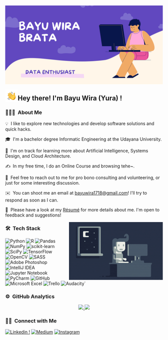 ![Aditya Vikram Singh Banner](https://raw.githubusercontent.com/bayuwira/bayuwira/master/assets/banner.png)

<img  alt="Night Coding"  src="./assets/Hand%20Wave.gif"  width='40'  align="left"/><h2>Hey there! I'm Bayu Wira (Yura) !</h2>

<!-- ## 👋 &nbsp;Hey there! I'm Aditya -->

### 👨🏻‍💻 &nbsp;About Me

💡 &nbsp;I like to explore new technologies and develop software solutions and quick hacks.

🎓 &nbsp;I'm a bachelor degree Informatic Engineering at the Udayana University.

🌱 &nbsp;I'm on track for learning more about Artificial Intelligence, Systems Design, and Cloud Architecture.

✍️ &nbsp;In my free time, I do an Online Course and browsing tehe~.

💬 &nbsp;Feel free to reach out to me for pro bono consulting and volunteering, or just for some interesting discussion.

✉️ &nbsp;You can shoot me an email at bayuwira1718@gmail.com! I'll try to respond as soon as I can.

📄 &nbsp;Please have a look at my [Résumé](https://drive.google.com/file/d/13Qndhbd73JVndRjnQhbB1YGvK363cnsH/view?usp=sharing) for more details about me. I'm open to feedback and suggestions!

<img  alt="Night Coding"  src="https://raw.githubusercontent.com/AVS1508/AVS1508/master/assets/Night-Coding.gif"  align="right"/>

### 🛠 &nbsp;Tech Stack

![Python](https://img.shields.io/badge/python-3670A0?style=for-the-badge&logo=python&logoColor=ffdd54)
![R](https://img.shields.io/badge/r-%23276DC3.svg?style=for-the-badge&logo=r&logoColor=white)
![Pandas](https://img.shields.io/badge/pandas-%23150458.svg?style=for-the-badge&logo=pandas&logoColor=white)
![NumPy](https://img.shields.io/badge/numpy-%23013243.svg?style=for-the-badge&logo=numpy&logoColor=white)
![scikit-learn](https://img.shields.io/badge/scikit--learn-%23F7931E.svg?style=for-the-badge&logo=scikit-learn&logoColor=white)
![SciPy](https://img.shields.io/badge/SciPy-%230C55A5.svg?style=for-the-badge&logo=scipy&logoColor=%white)
![TensorFlow](https://img.shields.io/badge/TensorFlow-%23FF6F00.svg?style=for-the-badge&logo=TensorFlow&logoColor=white)
![OpenCV](https://img.shields.io/badge/opencv-%23white.svg?style=for-the-badge&logo=opencv&logoColor=white)
![SASS](https://img.shields.io/badge/SASS-hotpink.svg?style=for-the-badge&logo=SASS&logoColor=white)
![Adobe Photoshop](https://img.shields.io/badge/adobephotoshop-%2331A8FF.svg?style=for-the-badge&logo=adobephotoshop&logoColor=white)
![IntelliJ IDEA](https://img.shields.io/badge/IntelliJIDEA-000000.svg?style=for-the-badge&logo=intellij-idea&logoColor=white)
![Jupyter Notebook](https://img.shields.io/badge/jupyter-%23FA0F00.svg?style=for-the-badge&logo=jupyter&logoColor=white)
![PyCharm](https://img.shields.io/badge/pycharm-143?style=for-the-badge&logo=pycharm&logoColor=black&color=black&labelColor=green)
![GitHub](https://img.shields.io/badge/github-%23121011.svg?style=for-the-badge&logo=github&logoColor=white)
![Microsoft Excel](https://img.shields.io/badge/Microsoft_Excel-217346?style=for-the-badge&logo=microsoft-excel&logoColor=white)
![Trello](https://img.shields.io/badge/Trello-%23026AA7.svg?style=for-the-badge&logo=Trello&logoColor=white)
![Audacity](https://img.shields.io/badge/Audacity-0000CC?style=for-the-badge&logo=audacity&logoColor=white)`

### ⚙️ &nbsp;GitHub Analytics

<p  align="center">

<a  href="https://github.com/AVS1508">

<img  height="180em"  src="https://github-readme-stats-eight-theta.vercel.app/api?username=bayuwira&show_icons=true&theme=algolia&include_all_commits=true&count_private=true"/>

<img  height="180em"  src="https://github-readme-stats-eight-theta.vercel.app/api/top-langs/?username=bayuwira&layout=compact&langs_count=8&theme=algolia"/>

</a>

</p>

### 🤝🏻 &nbsp;Connect with Me

[![Linkedin !](https://img.shields.io/badge/LinkedIn-0077B5?style=for-the-badge&logo=linkedin&logoColor=white)](https://www.linkedin.com/in/bayuwira)
[![Medium](https://img.shields.io/badge/Medium-%23000000.svg?style=for-the-badge&logo=Medium&logoColor=white)](https://bayuwirabrata.medium.com/)
[![Instagram](https://img.shields.io/badge/instagram-%23E4405F.svg?style=for-the-badge&logo=Instagram&logoColor=white)](https://www.instagram.com/bayuwirab/)

